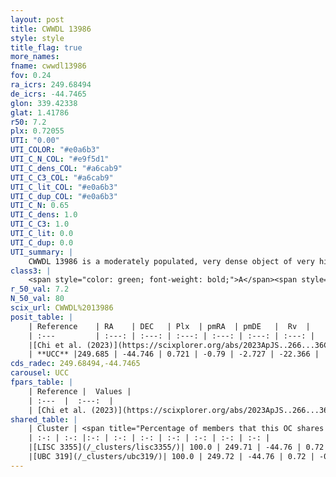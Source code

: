 ```yaml
---
layout: post
title: CWWDL 13986
style: style
title_flag: true
more_names: 
fname: cwwdl13986
fov: 0.24
ra_icrs: 249.68494
de_icrs: -44.7465
glon: 339.42338
glat: 1.41786
r50: 7.2
plx: 0.72055
UTI: "0.00"
UTI_COLOR: "#e0a6b3"
UTI_C_N_COL: "#e9f5d1"
UTI_C_dens_COL: "#a6cab9"
UTI_C_C3_COL: "#a6cab9"
UTI_C_lit_COL: "#e0a6b3"
UTI_C_dup_COL: "#e0a6b3"
UTI_C_N: 0.65
UTI_C_dens: 1.0
UTI_C_C3: 1.0
UTI_C_lit: 0.0
UTI_C_dup: 0.0
UTI_summary: |
    CWWDL 13986 is a moderately populated, very dense object of very high C3 quality. It was recently reported in the literature.<br><br><span style="color: #99180f; font-weight: bold;">Warning: </span>This is very likely a duplicate object, which shares a large percentage of members with at least one previously reported entry.
class3: |
    <span style="color: green; font-weight: bold;">A</span><span style="color: green; font-weight: bold;">A</span>
r_50_val: 7.2
N_50_val: 80
scix_url: CWWDL%2013986
posit_table: |
    | Reference    | RA    | DEC   | Plx  | pmRA  | pmDE   |  Rv  |
    | :---         | :---: | :---: | :---: | :---: | :---: | :---: |
    |[Chi et al. (2023)](https://scixplorer.org/abs/2023ApJS..266...36C) | 249.693 | -44.769 | 0.71 | -0.794 | -2.725 | -14.72 |
    | **UCC** |249.685 | -44.746 | 0.721 | -0.79 | -2.727 | -22.366 | 
cds_radec: 249.68494,-44.7465
carousel: UCC
fpars_table: |
    | Reference |  Values |
    | :---  |  :---:  |
    | [Chi et al. (2023)](https://scixplorer.org/abs/2023ApJS..266...36C) | `logAge=7.64, Z=0.2` |
shared_table: |
    | Cluster | <span title="Percentage of members that this OC shares with the ones listed">%</span>   | RA   | DEC   | Plx   | pmRA  | pmDE  | Rv | UTI |
    | :-: | :-: |:-: | :-: | :-: | :-: | :-: | :-: | :-: |
    |[LISC 3355](/_clusters/lisc3355/)| 100.0 | 249.71 | -44.76 | 0.72 | -0.8 | -2.73 | -18.07 |0.0 |
    |[UBC 319](/_clusters/ubc319/)| 100.0 | 249.72 | -44.76 | 0.72 | -0.79 | -2.73 | -18.07 |0.8 |
---
```

